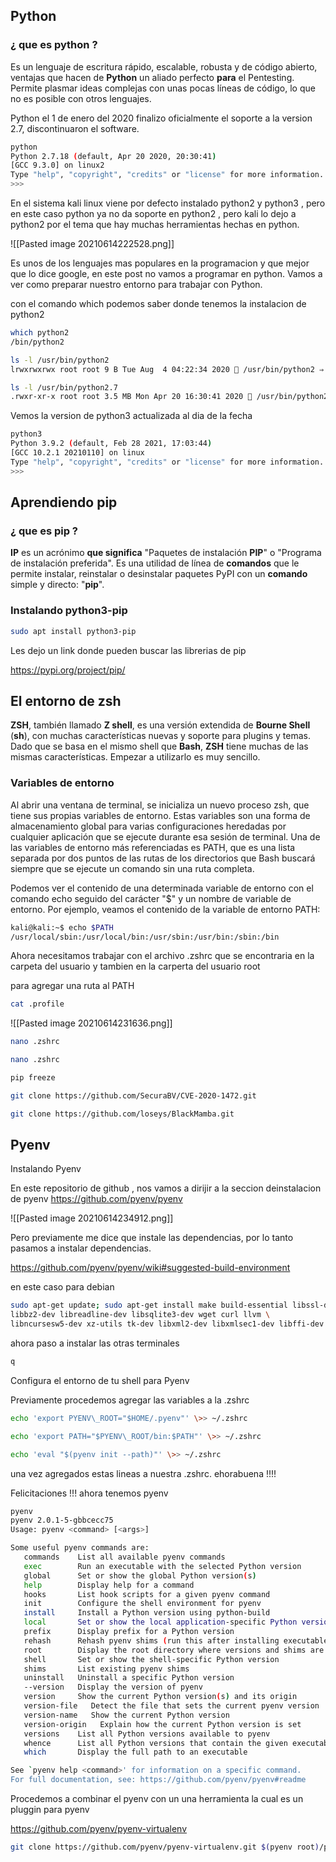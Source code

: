 ## Python 

### ¿ que es python ?

Es un lenguaje de escritura rápido, escalable, robusta y de código abierto, ventajas que hacen de **Python** un aliado perfecto **para** el Pentesting. Permite plasmar ideas complejas con unas pocas líneas de código, lo que no es posible con otros lenguajes.

Python el 1 de enero del 2020 finalizo oficialmente el soporte a la version 2.7, discontinuaron el software. 

```bash
python                         
Python 2.7.18 (default, Apr 20 2020, 20:30:41) 
[GCC 9.3.0] on linux2
Type "help", "copyright", "credits" or "license" for more information.
>>> 
```

En el sistema kali linux viene por defecto instalado python2 y python3 , pero en este caso python ya no da soporte en python2 , pero kali lo dejo a python2 por el tema que hay muchas herramientas hechas en python.

![[Pasted image 20210614222528.png]]

Es unos de los lenguajes mas populares en la programacion y que mejor que lo dice google, en este post no vamos a programar en python. Vamos a ver como preparar nuestro entorno para trabajar con Python.

con el comando which podemos saber donde tenemos la instalacion de python2

```bash
which python2                                                                                                                                             
/bin/python2
```


```bash
ls -l /usr/bin/python2  
lrwxrwxrwx root root 9 B Tue Aug  4 04:22:34 2020  /usr/bin/python2 ⇒ python2.7
```

```bash
ls -l /usr/bin/python2.7
.rwxr-xr-x root root 3.5 MB Mon Apr 20 16:30:41 2020  /usr/bin/python2.7
```

Vemos la version de python3 actualizada al dia de la fecha 

```bash
python3
Python 3.9.2 (default, Feb 28 2021, 17:03:44) 
[GCC 10.2.1 20210110] on linux
Type "help", "copyright", "credits" or "license" for more information.
>>> 

```


## Aprendiendo pip 

### ¿ que es pip ?

**IP** es un acrónimo **que significa** "Paquetes de instalación **PIP**" o "Programa de instalación preferida". Es una utilidad de línea de **comandos** que le permite instalar, reinstalar o desinstalar paquetes PyPI con un **comando** simple y directo: "**pip**".

### Instalando python3-pip

```bash
sudo apt install python3-pip
```

Les dejo un link donde pueden buscar las librerias de pip 

https://pypi.org/project/pip/

## El entorno de zsh

**ZSH**, también llamado **Z shell**, es una versión extendida de **Bourne Shell** (**sh**), con muchas características nuevas y soporte para plugins y temas. Dado que se basa en el mismo shell que **Bash**, **ZSH** tiene muchas de las mismas características. Empezar a utilizarlo es muy sencillo.

### Variables de entorno

Al abrir una ventana de terminal, se inicializa un nuevo proceso zsh, que tiene sus propias variables de entorno. Estas variables son una forma de almacenamiento global para varias configuraciones heredadas por cualquier aplicación que se ejecute durante esa sesión de terminal. Una de las variables de entorno más referenciadas es PATH, que es una lista separada por dos puntos de las rutas de los directorios que Bash buscará siempre que se ejecute un comando sin una ruta completa.

Podemos ver el contenido de una determinada variable de entorno con el comando echo seguido del carácter "$" y un nombre de variable de entorno. Por ejemplo, veamos el contenido de la variable de entorno PATH:

```bash
kali@kali:~$ echo $PATH
/usr/local/sbin:/usr/local/bin:/usr/sbin:/usr/bin:/sbin:/bin
```

Ahora necesitamos trabajar con el archivo .zshrc que se encontraria en la carpeta del usuario y tambien en la carperta del usuario root 

para agregar una ruta al PATH 

```bash
cat .profile

```

![[Pasted image 20210614231636.png]]

```bash
nano .zshrc

```


```bash
nano .zshrc

```

```bash
pip freeze

```

```bash
git clone https://github.com/SecuraBV/CVE-2020-1472.git
```


```bash
git clone https://github.com/loseys/BlackMamba.git
```



## Pyenv 

Instalando Pyenv

En este repositorio de github , nos vamos a dirijir a la seccion deinstalacion de pyenv
https://github.com/pyenv/pyenv

![[Pasted image 20210614234912.png]]

Pero previamente me dice que instale las dependencias, por lo tanto pasamos a instalar dependencias.

https://github.com/pyenv/pyenv/wiki#suggested-build-environment

en este caso para debian

```bash
sudo apt-get update; sudo apt-get install make build-essential libssl-dev zlib1g-dev \
libbz2-dev libreadline-dev libsqlite3-dev wget curl llvm \
libncursesw5-dev xz-utils tk-dev libxml2-dev libxmlsec1-dev libffi-dev liblzma-dev
```

ahora paso a instalar las otras terminales 

```bash
q

```


Configura el entorno de tu shell para Pyenv

Previamente procedemos agregar las variables a la .zshrc

```bash
echo 'export PYENV\_ROOT="$HOME/.pyenv"' \>> ~/.zshrc

echo 'export PATH="$PYENV\_ROOT/bin:$PATH"' \>> ~/.zshrc

echo 'eval "$(pyenv init --path)"' \>> ~/.zshrc

```

una vez agregados estas lineas a nuestra .zshrc. ehorabuena !!!!

Felicitaciones !!! ahora tenemos pyenv

```bash
pyenv  
pyenv 2.0.1-5-gbbcecc75
Usage: pyenv <command> [<args>]

Some useful pyenv commands are:
   commands    List all available pyenv commands
   exec        Run an executable with the selected Python version
   global      Set or show the global Python version(s)
   help        Display help for a command
   hooks       List hook scripts for a given pyenv command
   init        Configure the shell environment for pyenv
   install     Install a Python version using python-build
   local       Set or show the local application-specific Python version(s)
   prefix      Display prefix for a Python version
   rehash      Rehash pyenv shims (run this after installing executables)
   root        Display the root directory where versions and shims are kept
   shell       Set or show the shell-specific Python version
   shims       List existing pyenv shims
   uninstall   Uninstall a specific Python version
   --version   Display the version of pyenv
   version     Show the current Python version(s) and its origin
   version-file   Detect the file that sets the current pyenv version
   version-name   Show the current Python version
   version-origin   Explain how the current Python version is set
   versions    List all Python versions available to pyenv
   whence      List all Python versions that contain the given executable
   which       Display the full path to an executable

See `pyenv help <command>' for information on a specific command.
For full documentation, see: https://github.com/pyenv/pyenv#readme
```



Procedemos a combinar el pyenv con un una herramienta la cual es un pluggin para pyenv

https://github.com/pyenv/pyenv-virtualenv


```bash
git clone https://github.com/pyenv/pyenv-virtualenv.git $(pyenv root)/plugins/pyenv-virtualenv
```





